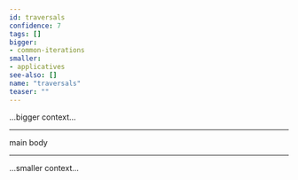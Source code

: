 ```yaml
---
id: traversals
confidence: 7
tags: []
bigger:
- common-iterations
smaller:
- applicatives
see-also: []
name: "traversals"
teaser: ""
---
```



...bigger context...

---

main body

---

...smaller context...
